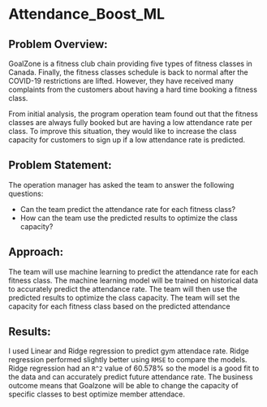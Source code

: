 # Attendance_Boost_ML
 
## Problem Overview:

GoalZone is a fitness club chain providing five types of fitness classes in Canada. Finally, the fitness classes schedule is back to normal after the COVID-19 restrictions are lifted. However, they have received many complaints from the customers about having a hard time booking a fitness class.

From initial analysis, the program operation team found out that the fitness classes are always fully booked but are having a low attendance rate per class. To improve this situation, they would like to increase the class capacity for customers to sign up if a low attendance rate is predicted.

## Problem Statement:

The operation manager has asked the team to answer the following questions: 
- Can the team predict the attendance rate for each fitness class? 
- How can the team use the predicted results to optimize the class capacity?

## Approach: 
The team will use machine learning to predict the attendance rate for each fitness class. 
The machine learning model will be trained on historical data to accurately predict the attendance rate. 
The team will then use the predicted results to optimize the class capacity. The team will set the capacity for each fitness class based on the predicted attendance

## Results:

I used Linear and Ridge regression to predict gym attendace rate. 
Ridge regression performed slightly better using `RMSE` to compare the models.
Ridge regression had an `R^2` value of 60.578% so the model is a good fit to the data and can accurately predict future attendance rate.
The business outcome means that Goalzone will be able to change the capacity of specific classes to best optimize member attendace. 
